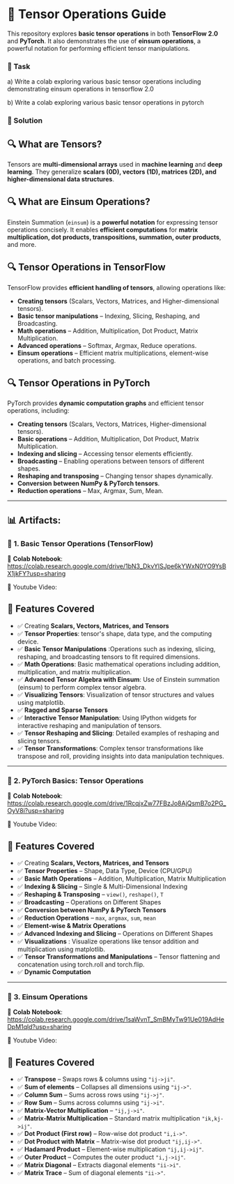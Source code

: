 # 🧠 Tensor Operations Guide

This repository explores **basic tensor operations** in both **TensorFlow 2.0** and **PyTorch**. It also demonstrates the use of **einsum operations**, a powerful notation for performing efficient tensor manipulations.

### 📝 Task

a) Write a colab exploring various basic tensor operations including demonstrating einsum operations in tensorflow 2.0

b) Write a colab exploring various basic tensor operations in pytorch

### 📘 Solution

## 🔍 What are Tensors?  
Tensors are **multi-dimensional arrays** used in **machine learning** and **deep learning**. They generalize **scalars (0D), vectors (1D), matrices (2D), and higher-dimensional data structures**.


## 🔍 What are Einsum Operations?  
Einstein Summation (`einsum`) is a **powerful notation** for expressing tensor operations concisely. It enables **efficient computations** for **matrix multiplication, dot products, transpositions, summation, outer products**, and more.

## 🔍 Tensor Operations in TensorFlow
TensorFlow provides **efficient handling of tensors**, allowing operations like:
- **Creating tensors** (Scalars, Vectors, Matrices, and Higher-dimensional tensors).  
- **Basic tensor manipulations** – Indexing, Slicing, Reshaping, and Broadcasting.  
- **Math operations** – Addition, Multiplication, Dot Product, Matrix Multiplication.  
- **Advanced operations** – Softmax, Argmax, Reduce operations.  
- **Einsum operations** – Efficient matrix multiplications, element-wise operations, and batch processing.  

## 🔍 Tensor Operations in PyTorch
PyTorch provides **dynamic computation graphs** and efficient tensor operations, including:
- **Creating tensors** (Scalars, Vectors, Matrices, Higher-dimensional tensors).  
- **Basic operations** – Addition, Multiplication, Dot Product, Matrix Multiplication.  
- **Indexing and slicing** – Accessing tensor elements efficiently.  
- **Broadcasting** – Enabling operations between tensors of different shapes.  
- **Reshaping and transposing** – Changing tensor shapes dynamically.  
- **Conversion between NumPy & PyTorch tensors**.  
- **Reduction operations** – Max, Argmax, Sum, Mean.  

---

## 📊 Artifacts:
### 🚀 **1. Basic Tensor Operations (TensorFlow)**
📂 **Colab Notebook**:  https://colab.research.google.com/drive/1bN3_DkvYlSJpe6kYWxN0YO9YsBX1jkFY?usp=sharing 

🎥 Youtube Video:

## 📌 Features Covered

- ✅ Creating **Scalars, Vectors, Matrices, and Tensors**  
- ✅ **Tensor Properties**: tensor's shape, data type, and the computing device.
- ✅ **Basic Tensor Manipulations** :Operations such as indexing, slicing, reshaping, and broadcasting tensors to fit required dimensions.
- ✅ **Math Operations**: Basic mathematical operations including addition, multiplication, and matrix multiplication.
- ✅ **Advanced Tensor Algebra with Einsum**: Use of Einstein summation (einsum) to perform complex tensor algebra.
- ✅ **Visualizing Tensors**: Visualization of tensor structures and values using matplotlib.
- ✅ **Ragged and Sparse Tensors**  
- ✅ **Interactive Tensor Manipulation**: Using IPython widgets for interactive reshaping and manipulation of tensors.
- ✅ **Tensor Reshaping and Slicing**: Detailed examples of reshaping and slicing tensors.
- ✅ **Tensor Transformations**: Complex tensor transformations like transpose and roll, providing insights into data manipulation techniques.

---

### 🚀 **2. PyTorch Basics: Tensor Operations**
📂 **Colab Notebook**: https://colab.research.google.com/drive/1RcqjxZw77FBzJo8AjQsmB7o2PG_OyV8i?usp=sharing 

🎥 Youtube Video:

## 📌 Features Covered
- ✅ Creating **Scalars, Vectors, Matrices, and Tensors**  
- ✅ **Tensor Properties** – Shape, Data Type, Device (CPU/GPU)  
- ✅ **Basic Math Operations** – Addition, Multiplication, Matrix Multiplication  
- ✅ **Indexing & Slicing** – Single & Multi-Dimensional Indexing  
- ✅ **Reshaping & Transposing** – `view()`, `reshape()`, `T`  
- ✅ **Broadcasting** – Operations on Different Shapes  
- ✅ **Conversion between NumPy & PyTorch Tensors**  
- ✅ **Reduction Operations** – `max`, `argmax`, `sum`, `mean`  
- ✅ **Element-wise & Matrix Operations**
- ✅ **Advanced Indexing and Slicing** – Operations on Different Shapes  
- ✅ **Visualizations** : Visualize operations like tensor addition and multiplication using matplotlib.
- ✅ **Tensor Transformations and Manipulations** – Tensor flattening and concatenation using torch.roll and torch.flip.
- ✅ **Dynamic Computation**  

---

### 🚀 **3. Einsum Operations**
📂 **Colab Notebook**: https://colab.research.google.com/drive/1saWvnT_SmBMyTw91Ue019AdHeDpM1qld?usp=sharing 

🎥 Youtube Video:

## 📌 Features Covered
- ✅ **Transpose** – Swaps rows & columns using `"ij->ji"`.
- ✅ **Sum of elements** – Collapses all dimensions using `"ij->"`.
- ✅ **Column Sum** – Sums across rows using `"ij->j"`.
- ✅ **Row Sum** – Sums across columns using `"ij->i"`.
- ✅ **Matrix-Vector Multiplication** – `"ij,j->i"`.
- ✅ **Matrix-Matrix Multiplication** – Standard matrix multiplication `"ik,kj->ij"`.
- ✅ **Dot Product (First row)** – Row-wise dot product `"i,i->"`.
- ✅ **Dot Product with Matrix** – Matrix-wise dot product `"ij,ij->"`.
- ✅ **Hadamard Product** – Element-wise multiplication `"ij,ij->ij"`.
- ✅ **Outer Product** – Computes the outer product `"i,j->ij"`.
- ✅ **Matrix Diagonal** – Extracts diagonal elements `"ii->i"`.
- ✅ **Matrix Trace** – Sum of diagonal elements `"ii->"`.
